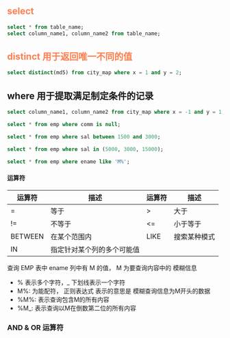 ## <font color=coral>select</font>
```sql
select * from table_name;
select column_name1, column_name2 from table_name;
```

## <font color=coral>distinct 用于返回唯一不同的值</font>
```sql
select distinct(md5) from city_map where x = 1 and y = 2;
```

## where 用于提取满足制定条件的记录
```sql
select column_name1, column_name2 from city_map where x = -1 and y = 1;

select * from emp where comm is null;

select * from emp where sal between 1500 and 3000;

select * from emp where sal in (5000, 3000, 15000);

select * from emp where ename like 'M%';
```

#### 运算符
| 运算符 | 描述 | 运算符 | 描述 |
| ---- | ---- | ---- | ---- |
| = | 等于 | > | 大于 |
| != | 不等于 | <= | 小于等于 |
| BETWEEN | 在某个范围内 | LIKE | 搜索某种模式 |
| IN | 指定针对某个列的多个可能值 |

查询 EMP 表中 ename 列中有 M 的值， M 为要查询内容中的 模糊信息
+ % 表示多个字符，_ 下划线表示一个字符
+ M%: 为能配符， 正则表达式 表示的意思是 模糊查询信息为M开头的数据
+ %M%: 表示查询包含M的所有内容
+ %M_: 表示查询以M在倒数第二位的所有内容

### AND & OR 运算符
